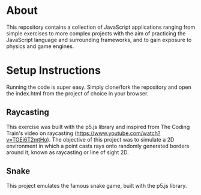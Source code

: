 # About
This repository contains a collection of JavaScript applications ranging from simple exercises to more complex projects with the aim of practicing the JavaScript language and surrounding frameworks, and to gain exposure to physics and game engines.

# Setup Instructions

Running the code is super easy. Simply clone/fork the repository and open the index.html from the project of choice in your browser.

## Raycasting

This exercise was built with the p5.js library and inspired from The Coding Train's video on raycasting (https://www.youtube.com/watch?v=TOEi6T2mtHo). The objective of this project was to simulate a 2D environment in which a point casts rays onto randomly generated borders around it, known as raycasting or line of sight 2D.

## Snake

This project emulates the famous snake game, built with the p5.js library.
